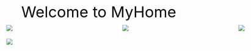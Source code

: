 <html>
<heah>
  <meta charset="utf-8"></meat>
  <style type="text/css">
  .head{
      color:black;font-size:40px;text-align:center;hight:300px;
  }
  .content{
      width:1200px;margin-left:atuo;margin-right:auto;
    }
  .box{
      width:280px;padding:5px;margin:5px;backgrond-color:witch;
      display:inline-block;vertical-align:top;
    }
   </style>
</head>
<body style="margin:0px;">
  <div class="head">Welcome to MyHome</div>
  <div class="content">
      <div class="box"><img src="C:\Users\糧有\Desktop/台北車站.jpg"></img></div>
      <div class="box"><img src="C:\Users\糧有\Desktop/桃園車站.jpg"></img></div>
      <div class="box"><img src="C:\Users\糧有\Desktop/台中車站.jpg"></img></div>
      <div class="box"><img src="C:\Users\糧有\Desktop/台南車站.jpg"></img></div>
  </div>
</body>
</html>

